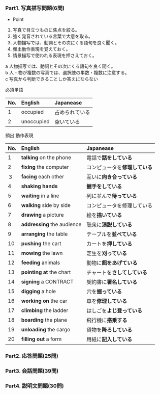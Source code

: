 ### Part1. 写真描写問題(6問)
* Point  
 1. 写真で目立つものに焦点を絞る。
 2. 強く発音されている言葉で大意を取る。
 3. 人物描写では、動詞とその次にくる語句を良く聞く。  
 4. 頻出動作表現を覚えておく。  
 5. 情景描写で使われる表現を押さえておく。  
  
a 人物描写では、動詞とその次にくる語句を良く聞く。  
b 人・物が複数の写真では、選択肢の単数・複数に注意する。  
c 写真から判断できることしか答えにならない

必須単語

| No. | English | Japanease |  
|:---|:---|:---|  
|1 |occupied|占められている|
|2 |unoccupied|空いている|

頻出 動作表現

| No. | English | Japanease |  
|:---|:---|:---|  
|1 |**talking** on the phone |電話で**話をしている** |
|2 |**fixing** the computer|コンピュータを**修理している**|
|３ |**facing** each other|互いに**向き合っている**|
|4 |**shaking hands**|**握手をしている**|
|5 |**waiting** in a line|列に並んで**待っている**|
|6 |**walking** side by side|コンピュータを修理している|
|7 |**drawing** a picture|絵を**描いている**|
|8 |**addressing** the audience|聴衆に**演説している**|
|9 |**arranging** the table|テーブルを**並べている**|
|10 |**pushing** the cart|カートを**押している**|
|11 |**mowing** the lawn|芝生を**刈っている**|
|12 |**feeding** animals|動物に**餌をあげている**|
|13 |**pointing at** the chart|チャートを**さしてしている**|
|14 |**signing** a CONTRACT|契約書に**署名している**|
|15 |**digging** a hole|穴を**掘っている**|
|16 |**working on** the car|車を**修理している**|
|17 |**climbing** the ladder|はしごを**よじ登っている**|
|18 |**boarding** the plane|飛行機に**搭乗する**|
|19 |**unloading** the cargo|貨物を**降ろしている**|
|20 |**filling out** a form|用紙に**記入している**|


### Part2. 応答問題(25問)

### Part3. 会話問題(39問)

### Part4. 説明文問題(30問)
